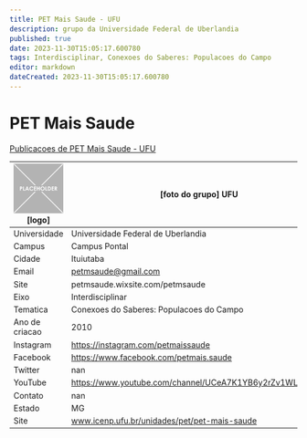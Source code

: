 ```yaml
---
title: PET Mais Saude - UFU
description: grupo da Universidade Federal de Uberlandia
published: true
date: 2023-11-30T15:05:17.600780
tags: Interdisciplinar, Conexoes do Saberes: Populacoes do Campo
editor: markdown
dateCreated: 2023-11-30T15:05:17.600780
---
```


# PET Mais Saude

[Publicacoes de PET Mais Saude - UFU](/atividade/161PETMaisSaudeUFU/feed)

| ![placeholder.png](/placeholder.png) [logo] | [foto do grupo] UFU         |
| ------------------------------------------- | ------------------------------------------------- |
| Universidade                                | Universidade Federal de Uberlandia      |
| Campus                                      | Campus Pontal            |
| Cidade                                      | Ituiutaba             |
| Email                                       | petmsaude@gmail.com             |
| Site                                        | petmsaude.wixsite.com/petmsaude              |
| Eixo                                        | Interdisciplinar              |
| Tematica                                    | Conexoes do Saberes: Populacoes do Campo          |
| Ano de criacao                              | 2010        |
| Instagram                                   | https://instagram.com/petmaissaude         |
| Facebook                                    | https://www.facebook.com/petmais.saude          |
| Twitter                                     | nan           |
| YouTube                                     | https://www.youtube.com/channel/UCeA7K1YB6y2rZv1WL8D_pfw           |
| Contato                                     | nan         |
| Estado                                      |  MG            |
| Site                                        | www.icenp.ufu.br/unidades/pet/pet-mais-saude |
